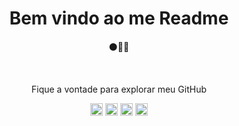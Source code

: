 
<h1 align="center"> Bem vindo ao me Readme </h1>
<p align="center">⚫🔴🔵 </p>
<br>
<p align="center">Fique a vontade para explorar meu GitHub</p>
<div display="flex" align="center">
<img src="https://img.shields.io/badge/lua-%232C2D72.svg?style=for-the-badge&logo=lua&logoColor=white" height="20px">
<img src="https://img.shields.io/badge/Replit-DD1200?style=for-the-badge&logo=Replit&logoColor=white" height="20px">
<img src="https://img.shields.io/badge/jupyter-%23FA0F00.svg?style=for-the-badge&logo=jupyter&logoColor=white" height="20px">
<img src="https://img.shields.io/badge/Visual%20Studio%20Code-0078d7.svg?style=for-the-badge&logo=visual-studio-code&logoColor=white" height="20px"
<img src="https://camo.githubusercontent.com/0c3a16a22ae058cfe38a06dc9ea16404cf006409262f547c9ccfa3ec8b30f71e/68747470733a2f2f696d672e736869656c64732e696f2f62616467652f2d48544d4c352d4533344632363f7374796c653d666c61742d737175617265266c6f676f3d68746d6c35266c6f676f436f6c6f723d7768697465">
</div>

